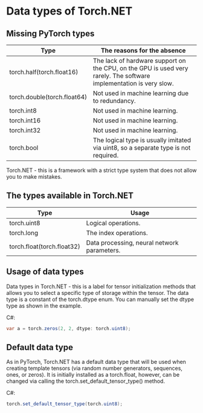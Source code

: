 # Data types of Torch.NET

## Missing PyTorch types

| Type | The reasons for the absence |
| ------------- | ------------- |
| torch.half(torch.float16) | The lack of hardware support on the CPU, on the GPU is used very rarely. The software implementation is very slow. |
| torch.double(torch.float64) | Not used in machine learning due to redundancy. |
| torch.int8 | Not used in machine learning. |
| torch.int16 | Not used in machine learning. |
| torch.int32 | Not used in machine learning. |
| torch.bool | The logical type is usually imitated via uint8, so a separate type is not required.|

Torch.NET - this is a framework with a strict type system that does not allow you to make mistakes.

## The types available in Torch.NET

| Type | Usage |
|------|-------|
| torch.uint8 | Logical operations. |
| torch.long | The index operations. |
| torch.float(torch.float32) | Data processing, neural network parameters. |

## Usage of data types

Data types in Torch.NET - this is a label for tensor initialization methods that allows you to select a specific type of storage within the tensor. The data type is a constant of the torch.dtype enum. You can manually set the dtype type as shown in the example.

C#:

```C#
var a = torch.zeros(2, 2, dtype: torch.uint8);
```
## Default data type

As in PyTorch, Torch.NET has a default data type that will be used when creating template tensors (via random number generators, sequences, ones, or zeros). It is initially installed as a torch.float, however, can be changed via calling the torch.set_default_tensor_type() method.

C#:

```C#
torch.set_default_tensor_type(torch.uint8);
```
